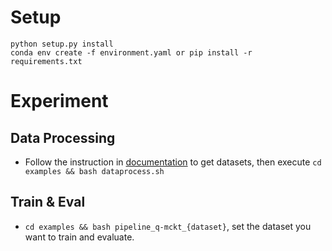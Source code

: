 # Setup
```shell
python setup.py install
conda env create -f environment.yaml or pip install -r requirements.txt
```




# Experiment

## Data Processing

- Follow the instruction in [documentation](https://pykt-toolkit.readthedocs.io/en/latest/datasets.html) to get datasets, then execute `cd examples && bash dataprocess.sh`



## Train & Eval
- `cd examples && bash pipeline_q-mckt_{dataset}`, set the dataset you want to train and evaluate.